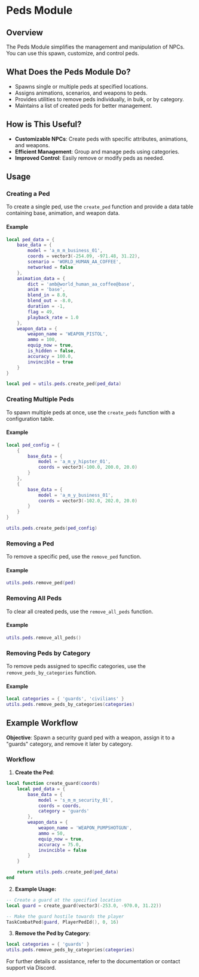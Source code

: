 # Peds Module

## Overview

The Peds Module simplifies the management and manipulation of NPCs. 
You can use this spawn, customize, and control peds.

## What Does the Peds Module Do?

- Spawns single or multiple peds at specified locations.
- Assigns animations, scenarios, and weapons to peds.
- Provides utilities to remove peds individually, in bulk, or by category.
- Maintains a list of created peds for better management.

## How is This Useful?

- **Customizable NPCs**: Create peds with specific attributes, animations, and weapons.
- **Efficient Management**: Group and manage peds using categories.
- **Improved Control**: Easily remove or modify peds as needed.

## Usage

### Creating a Ped

To create a single ped, use the `create_ped` function and provide a data table containing base, animation, and weapon data.

#### Example

```lua
local ped_data = {
    base_data = {
        model = 'a_m_m_business_01',
        coords = vector3(-254.09, -971.48, 31.22),
        scenario = 'WORLD_HUMAN_AA_COFFEE',
        networked = false
    },
    animation_data = {
        dict = 'amb@world_human_aa_coffee@base',
        anim = 'base',
        blend_in = 8.0,
        blend_out = -8.0,
        duration = -1,
        flag = 49,
        playback_rate = 1.0
    },
    weapon_data = {
        weapon_name = 'WEAPON_PISTOL',
        ammo = 100,
        equip_now = true,
        is_hidden = false,
        accuracy = 100.0,
        invincible = true
    }
}

local ped = utils.peds.create_ped(ped_data)
```

### Creating Multiple Peds

To spawn multiple peds at once, use the `create_peds` function with a configuration table.

#### Example

```lua
local ped_config = {
    {
        base_data = {
            model = 'a_m_y_hipster_01',
            coords = vector3(-100.0, 200.0, 20.0)
        }
    },
    {
        base_data = {
            model = 'a_m_y_business_01',
            coords = vector3(-102.0, 202.0, 20.0)
        }
    }
}

utils.peds.create_peds(ped_config)
```

### Removing a Ped

To remove a specific ped, use the `remove_ped` function.

#### Example

```lua
utils.peds.remove_ped(ped)
```

### Removing All Peds

To clear all created peds, use the `remove_all_peds` function.

#### Example

```lua
utils.peds.remove_all_peds()
```

### Removing Peds by Category

To remove peds assigned to specific categories, use the `remove_peds_by_categories` function.

#### Example

```lua
local categories = { 'guards', 'civilians' }
utils.peds.remove_peds_by_categories(categories)
```

## Example Workflow

**Objective**: Spawn a security guard ped with a weapon, assign it to a "guards" category, and remove it later by category.

### Workflow

1. **Create the Ped**:

```lua
local function create_guard(coords)
    local ped_data = {
        base_data = {
            model = 's_m_m_security_01',
            coords = coords,
            category = 'guards'
        },
        weapon_data = {
            weapon_name = 'WEAPON_PUMPSHOTGUN',
            ammo = 50,
            equip_now = true,
            accuracy = 75.0,
            invincible = false
        }
    }

    return utils.peds.create_ped(ped_data)
end
```

2. **Example Usage:**

```lua
-- Create a guard at the specified location
local guard = create_guard(vector3(-253.0, -970.0, 31.22))

-- Make the guard hostile towards the player
TaskCombatPed(guard, PlayerPedId(), 0, 16)
```

3. **Remove the Ped by Category**:

```lua
local categories = { 'guards' }
utils.peds.remove_peds_by_categories(categories)
```

For further details or assistance, refer to the documentation or contact support via Discord.